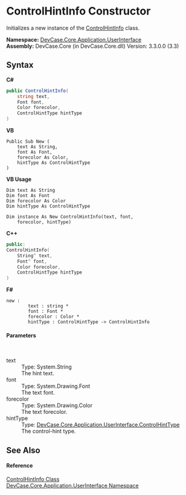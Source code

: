 # ControlHintInfo Constructor 
 

Initializes a new instance of the <a href="T_DevCase_Core_Application_UserInterface_ControlHintInfo">ControlHintInfo</a> class.

**Namespace:**&nbsp;<a href="N_DevCase_Core_Application_UserInterface">DevCase.Core.Application.UserInterface</a><br />**Assembly:**&nbsp;DevCase.Core (in DevCase.Core.dll) Version: 3.3.0.0 (3.3)

## Syntax

**C#**<br />
``` C#
public ControlHintInfo(
	string text,
	Font font,
	Color forecolor,
	ControlHintType hintType
)
```

**VB**<br />
``` VB
Public Sub New ( 
	text As String,
	font As Font,
	forecolor As Color,
	hintType As ControlHintType
)
```

**VB Usage**<br />
``` VB Usage
Dim text As String
Dim font As Font
Dim forecolor As Color
Dim hintType As ControlHintType

Dim instance As New ControlHintInfo(text, font, 
	forecolor, hintType)
```

**C++**<br />
``` C++
public:
ControlHintInfo(
	String^ text, 
	Font^ font, 
	Color forecolor, 
	ControlHintType hintType
)
```

**F#**<br />
``` F#
new : 
        text : string * 
        font : Font * 
        forecolor : Color * 
        hintType : ControlHintType -> ControlHintInfo
```


#### Parameters
&nbsp;<dl><dt>text</dt><dd>Type: System.String<br />The hint text.</dd><dt>font</dt><dd>Type: System.Drawing.Font<br />The text font.</dd><dt>forecolor</dt><dd>Type: System.Drawing.Color<br />The text forecolor.</dd><dt>hintType</dt><dd>Type: <a href="T_DevCase_Core_Application_UserInterface_ControlHintType">DevCase.Core.Application.UserInterface.ControlHintType</a><br />The control-hint type.</dd></dl>

## See Also


#### Reference
<a href="T_DevCase_Core_Application_UserInterface_ControlHintInfo">ControlHintInfo Class</a><br /><a href="N_DevCase_Core_Application_UserInterface">DevCase.Core.Application.UserInterface Namespace</a><br />